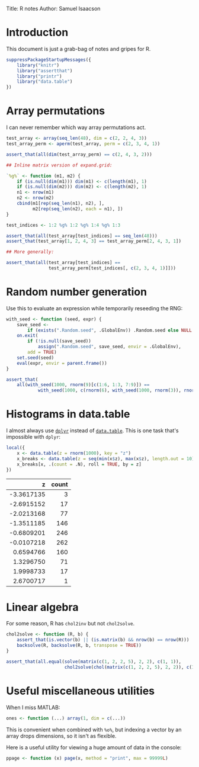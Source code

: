 Title: R notes
Author: Samuel Isaacson

# Introduction

This document is just a grab-bag of notes and gripes for R.


```r
suppressPackageStartupMessages({
    library("knitr")
    library("assertthat")
    library("printr")
    library("data.table")
})
```

# Array permutations

I can never remember which way array permutations act.


```r
test_array <- array(seq_len(48), dim = c(2, 2, 4, 3))
test_array_perm <- aperm(test_array, perm = c(2, 3, 4, 1))

assert_that(all(dim(test_array_perm) == c(2, 4, 3, 2)))

## Inline matrix version of expand.grid:

`%g%` <- function (m1, m2) {
    if (is.null(dim(m1))) dim(m1) <- c(length(m1), 1)
    if (is.null(dim(m2))) dim(m2) <- c(length(m2), 1)
    n1 <- nrow(m1)
    n2 <- nrow(m2)
    cbind(m1[rep(seq_len(n1), n2), ],
          m2[rep(seq_len(n2), each = n1), ])
}

test_indices <- 1:2 %g% 1:2 %g% 1:4 %g% 1:3

assert_that(all(test_array[test_indices] == seq_len(48)))
assert_that(test_array[1, 2, 4, 3] == test_array_perm[2, 4, 3, 1])

## More generally:

assert_that(all(test_array[test_indices] ==
                test_array_perm[test_indices[, c(2, 3, 4, 1)]]))
```

# Random number generation

Use this to evaluate an expression while temporarily reseeding the
RNG:


```r
with_seed <- function (seed, expr) {
    save_seed <-
        if (exists(".Random.seed", .GlobalEnv)) .Random.seed else NULL
    on.exit(
        if (!is.null(save_seed))
            assign(".Random.seed", save_seed, envir = .GlobalEnv),
        add = TRUE)
    set.seed(seed)
    eval(expr, envir = parent.frame())
}

assert_that(
    all(with_seed(1000, rnorm(9)[c(1:6, 1:3, 7:9)]) ==
            with_seed(1000, c(rnorm(6), with_seed(1000, rnorm(3)), rnorm(3)))))
```

# Histograms in data.table

I almost always use
[`dplyr`](http://cran.rstudio.com/web/packages/dplyr/vignettes/introduction.html)
instead of
[`data.table`](http://cran.r-project.org/web/packages/data.table/vignettes/datatable-intro.pdf).
This is one task that's impossible with `dplyr`:


```r
local({
    x <- data.table(z = rnorm(1000), key = "z")
    x_breaks <- data.table(z = seq(min(x$z), max(x$z), length.out = 10), key = "z")
    x_breaks[x, .(count = .N), roll = TRUE, by = z]
})
```



|          z| count|
|----------:|-----:|
| -3.3617135|     3|
| -2.6915152|    17|
| -2.0213168|    77|
| -1.3511185|   146|
| -0.6809201|   246|
| -0.0107218|   262|
|  0.6594766|   160|
|  1.3296750|    71|
|  1.9998733|    17|
|  2.6700717|     1|

# Linear algebra

For some reason, R has `chol2inv` but not `chol2solve`.


```r
chol2solve <- function (R, b) {
    assert_that(is.vector(b) || (is.matrix(b) && nrow(b) == nrow(R)))
    backsolve(R, backsolve(R, b, transpose = TRUE))
}

assert_that(all.equal(solve(matrix(c(1, 2, 2, 5), 2, 2), c(1, 1)),
                      chol2solve(chol(matrix(c(1, 2, 2, 5), 2, 2)), c(1, 1))))
```

# Useful miscellaneous utilities

When I miss MATLAB:


```r
ones <- function (...) array(1, dim = c(...))
```

This is convenient when combined with `%o%`, but indexing a vector by
an array drops dimensions, so it isn't as flexible.

Here is a useful utility for viewing a huge amount of data in the
console:


```r
ppage <- function (x) page(x, method = "print", max = 99999L)
```
